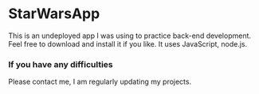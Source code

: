 # StarWarsApp

This is an undeployed app I was using to practice back-end development.  Feel free to download and install it if you like.  It uses JavaScript, node.js.

### If you have any difficulties
Please contact me, I am regularly updating my projects.
